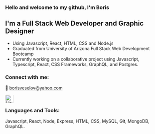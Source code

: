 ### Hello and welcome to my github, I'm Boris

## I'm a Full Stack Web Developer and Graphic Designer
- Using Javascript, React, HTML, CSS and Node.js
- Graduated from University of Arizona Full Stack Web Development Bootcamp
- Currently working on a collaborative project using Javascript, Typescript, React, CSS Frameworks, GraphQL, and Postgres.

### Connect with me:

:email: borisveselov@yahoo.com

[<img align="left" alt="LinkedIn" width="26px" src="https://github.com/gauravghongde/social-icons/blob/master/PNG/Color/LinkedIN.png" />](https://www.linkedin.com/in/veselavalava)

<br />

### Languages and Tools:

Javascript, React, Node, Express, HTML, CSS, MySQL, Git, MongoDB, GraphQL.

<br />
<br />
